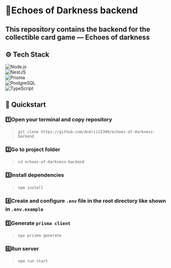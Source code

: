 # 🚀Echoes of Darkness backend

## This repository contains the backend for the collectible card game — Echoes of darkness

## ⚙️ Tech Stack

![Node.js](https://img.shields.io/badge/node.js-%2343853D.svg?style=for-the-badge&logo=node.js&logoColor=white)  
![NestJS](https://img.shields.io/badge/NestJS-E0234E.svg?style=for-the-badge&logo=nestjs&logoColor=white)  
![Prisma](https://img.shields.io/badge/Prisma-3982CE?style=for-the-badge&logo=Prisma&logoColor=white)  
![PostgreSQL](https://img.shields.io/badge/PostgreSQL-%23316192.svg?style=for-the-badge&logo=postgresql&logoColor=white)  
![TypeScript](https://img.shields.io/badge/TypeScript-%23007ACC.svg?style=for-the-badge&logo=typescript&logoColor=white)  


## 🚀 Quickstart

### 1️⃣Open your terminal and copy repository

> `git clone https://github.com/Andrii12390/echoes-of-darkness-backend`

### 2️⃣Go to project folder

> `cd echoes-of-darkness-backend`

### 3️⃣Install dependencies

> `npm install`

### 4️⃣Create and configure `.env` file in the root directory like shown in `.env.example`


### 5️⃣Generate `prisma client`

> `npx prisma generate`

### 6️⃣Run server

> `npm run start`

